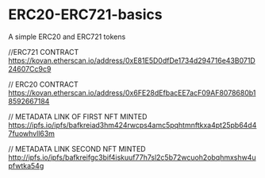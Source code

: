 # ERC20-ERC721-basics
A simple ERC20 and ERC721 tokens

//ERC721 CONTRACT
https://kovan.etherscan.io/address/0xE81E5D0dfDe1734d294716e43B071D24607Cc9c9

// ERC20 CONTRACT
https://kovan.etherscan.io/address/0x6FE28dEfbacEE7acF09AF8078680b18592667184

// METADATA LINK OF FIRST NFT MINTED
https://ipfs.io/ipfs/bafkreiad3hm424rwcps4amc5pqhtmnftkxa4pt25pb64d47fuowhvll63m

// METADATA LINK SECOND NFT MINTED
http://ipfs.io/ipfs/bafkreifgc3bif4iskuuf77h7sl2c5b72wcuoh2obqhmxshw4upfwtka54g

